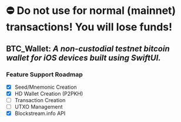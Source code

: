# ⛔️ Do not use for normal (mainnet) transactions! You will lose funds!
## BTC_Wallet: _A non-custodial testnet bitcoin wallet for iOS devices built using SwiftUI._

### Feature Support Roadmap
  * [x] Seed/Mnemonic Creation
  * [x] HD Wallet Creation (P2PKH)
  * [ ] Transaction Creation
  * [ ] UTXO Management
  * [x] Blockstream.info API
